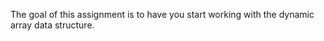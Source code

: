 The goal of this assignment is to have you start working with the dynamic array data structure.  


